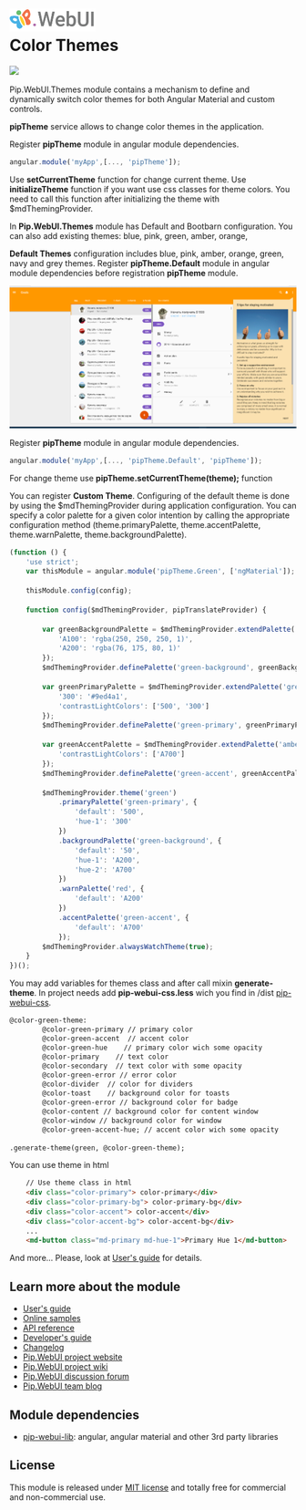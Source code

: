 # <img src="https://github.com/pip-webui/pip-webui/raw/master/doc/Logo.png" alt="Pip.WebUI Logo" style="max-width:30%"> <br/> Color Themes

![](https://img.shields.io/badge/license-MIT-blue.svg)

Pip.WebUI.Themes module contains a mechanism to define and dynamically switch color themes for both Angular Material and custom controls.

**pipTheme** service allows to change color themes in the application.

Register **pipTheme** module in angular module dependencies.
```javascript
angular.module('myApp',[..., 'pipTheme']);
```
Use **setCurrentTheme** function for change current theme.
Use **initializeTheme** function if you want use css classes for theme colors. You need to call this function after initializing the theme with $mdThemingProvider.

In **Pip.WebUI.Themes** module has Default and Bootbarn configuration. You can also add existing themes: blue, pink, green, amber, orange, 

**Default Themes** configuration includes blue, pink, amber, orange, green, navy and grey themes.
Register **pipTheme.Default** module in angular module dependencies before registration **pipTheme** module.

<img src="doc/images/img_default.png"/>

Register **pipTheme** module in angular module dependencies.
```javascript
angular.module('myApp',[..., 'pipTheme.Default', 'pipTheme']);
```

For change theme use **pipTheme.setCurrentTheme(theme);** function

You can register **Custom Theme**. 
Configuring of the default theme is done by using the $mdThemingProvider during application configuration.
You can specify a color palette for a given color intention by calling the appropriate configuration method (theme.primaryPalette, theme.accentPalette, theme.warnPalette, theme.backgroundPalette).

```javascript
(function () {
    'use strict';
    var thisModule = angular.module('pipTheme.Green', ['ngMaterial']);

    thisModule.config(config);

    function config($mdThemingProvider, pipTranslateProvider) {

        var greenBackgroundPalette = $mdThemingProvider.extendPalette('grey', {
            'A100': 'rgba(250, 250, 250, 1)',
            'A200': 'rgba(76, 175, 80, 1)'
        });
        $mdThemingProvider.definePalette('green-background', greenBackgroundPalette);

        var greenPrimaryPalette = $mdThemingProvider.extendPalette('green', {
            '300': '#9ed4a1',
            'contrastLightColors': ['500', '300']
        });
        $mdThemingProvider.definePalette('green-primary', greenPrimaryPalette);

        var greenAccentPalette = $mdThemingProvider.extendPalette('amber', {
            'contrastLightColors': ['A700']
        });
        $mdThemingProvider.definePalette('green-accent', greenAccentPalette);

        $mdThemingProvider.theme('green')
            .primaryPalette('green-primary', {
                'default': '500',
                'hue-1': '300'
            })
            .backgroundPalette('green-background', {
                'default': '50',  
                'hue-1': 'A200',  
                'hue-2': 'A700'   
            })
            .warnPalette('red', {
                'default': 'A200'
            })
            .accentPalette('green-accent', {
                'default': 'A700'
            });
        $mdThemingProvider.alwaysWatchTheme(true);
    }
})();
```

You may add variables for themes class and after call mixin **generate-theme**.
In project needs add **pip-webui-css.less** wich you find in /dist [pip-webui-css](https://github.com/pip-webui/pip-webui-css).

```less
@color-green-theme:
        @color-green-primary // primary color
        @color-green-accent  // accent color
        @color-green-hue    // primary color wich some opacity
        @color-primary    // text color  
        @color-secondary  // text color with some opacity 
        @color-green-error // error color
        @color-divider  // color for dividers  
        @color-toast    // background color for toasts    
        @color-green-error // background color for badge   
        @color-content // background color for content window
        @color-window // background color for window
        @color-green-accent-hue; // accent color wich some opacity

.generate-theme(green, @color-green-theme);
```

You can use theme in html
```html
    // Use theme class in html
    <div class="color-primary"> color-primary</div>
    <div class="color-primary-bg"> color-primary-bg</div>
    <div class="color-accent"> color-accent</div>
    <div class="color-accent-bg"> color-accent-bg</div>
    ...
    <md-button class="md-primary md-hue-1">Primary Hue 1</md-button>
```

And more... Please, look at [User's guide](https://github.com/pip-webui/pip-webui-themes/blob/master/doc/UsersGuide.md) for details.

## Learn more about the module

- [User's guide](https://github.com/pip-webui/pip-webui-themes/blob/master/doc/UsersGuide.md)
- [Online samples](http://webui.pipdevs.com/pip-webui-themes/index.html)
- [API reference](http://webui-api.pipdevs.com/pip-webui-themes/index.html)
- [Developer's guide](https://github.com/pip-webui/pip-webui-themes/blob/master/doc/DevelopersGuide.md)
- [Changelog](https://github.com/pip-webui/pip-webui-themes/blob/master/CHANGELOG.md)
- [Pip.WebUI project website](http://www.pipwebui.org)
- [Pip.WebUI project wiki](https://github.com/pip-webui/pip-webui/wiki)
- [Pip.WebUI discussion forum](https://groups.google.com/forum/#!forum/pip-webui)
- [Pip.WebUI team blog](https://pip-webui.blogspot.com/)

## <a name="dependencies"></a>Module dependencies

* [pip-webui-lib](https://github.com/pip-webui/pip-webui-lib): angular, angular material and other 3rd party libraries

## <a name="license"></a>License

This module is released under [MIT license](License) and totally free for commercial and non-commercial use.
